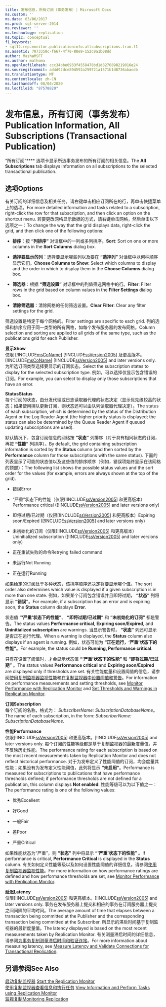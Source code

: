 ```yaml
---
title: 发布信息，所有订阅（事务发布）| Microsoft Docs
ms.custom: ''
ms.date: 03/06/2017
ms.prod: sql-server-2014
ms.reviewer: ''
ms.technology: replication
ms.topic: conceptual
f1_keywords:
- sql12.rep.monitor.publicationinfo.allsubscriptions.tran.f1
ms.assetid: 7073350c-f667-4f70-88e9-152c9a1b08dd
author: MashaMSFT
ms.author: mathoma
ms.openlocfilehash: ccc34bbe0933f4558478bd1d8276898219016e24
ms.sourcegitcommit: ad4d92dce894592a259721a1571b1d8736abacdb
ms.translationtype: MT
ms.contentlocale: zh-CN
ms.lasthandoff: 08/04/2020
ms.locfileid: "87578820"
---
```

# <a name="publication-information-all-subscriptions-transactional-publication"></a><span data-ttu-id="2c57d-102">发布信息，所有订阅（事务发布）</span><span class="sxs-lookup"><span data-stu-id="2c57d-102">Publication Information, All Subscriptions (Transactional Publication)</span></span>
  <span data-ttu-id="2c57d-103">“所有订阅”\*\*\*\* 选项卡显示所选事务发布的所有订阅的相关信息。</span><span class="sxs-lookup"><span data-stu-id="2c57d-103">The **All Subscriptions** tab displays information on all subscriptions to the selected transactional publication.</span></span>  
  
## <a name="options"></a><span data-ttu-id="2c57d-104">选项</span><span class="sxs-lookup"><span data-stu-id="2c57d-104">Options</span></span>  
 <span data-ttu-id="2c57d-105">有关订阅的详细信息及相关任务，请右键单击相应订阅所在的行，再单击快捷菜单上的选项。</span><span class="sxs-lookup"><span data-stu-id="2c57d-105">For more detailed information and tasks related to a subscription, right-click the row for that subscription, and then click an option on the shortcut menu.</span></span> <span data-ttu-id="2c57d-106">若要更改网格显示数据的方式，请右键单击网格，然后单击以下选项之一：</span><span class="sxs-lookup"><span data-stu-id="2c57d-106">To change the way that the grid displays data, right-click the grid, and then click one of the following options:</span></span>  
  
-   <span data-ttu-id="2c57d-107">**排序**：按 **“列排序”** 对话框中的一列或多列排序。</span><span class="sxs-lookup"><span data-stu-id="2c57d-107">**Sort**: Sort on one or more columns in the **Sort Columns** dialog box.</span></span>  
  
-   <span data-ttu-id="2c57d-108">**选择要显示的列**：选择要显示哪些列以及要在 **“选择列”** 对话框中以何种顺序显示它们。</span><span class="sxs-lookup"><span data-stu-id="2c57d-108">**Choose Columns to Show**: Select which columns to display and the order in which to display them in the **Choose Columns** dialog box.</span></span>  
  
-   <span data-ttu-id="2c57d-109">**筛选器**：根据 **“筛选设置”** 对话框中的列值筛选网格中的行。</span><span class="sxs-lookup"><span data-stu-id="2c57d-109">**Filter**: Filter rows in the grid based on column values in the **Filter Settings** dialog box.</span></span>  
  
-   <span data-ttu-id="2c57d-110">**清除筛选器**：清除网格的任何筛选设置。</span><span class="sxs-lookup"><span data-stu-id="2c57d-110">**Clear Filter**: Clear any filter settings for the grid.</span></span>  
  
 <span data-ttu-id="2c57d-111">筛选设置是特定于每个网格的。</span><span class="sxs-lookup"><span data-stu-id="2c57d-111">Filter settings are specific to each grid.</span></span> <span data-ttu-id="2c57d-112">列的选择和排序应用于同一类型的所有网格，如每个发布服务器的发布网格。</span><span class="sxs-lookup"><span data-stu-id="2c57d-112">Column selection and sorting are applied to all grids of the same type, such as the publications grid for each Publisher.</span></span>  
  
 <span data-ttu-id="2c57d-113">**显示**</span><span class="sxs-lookup"><span data-stu-id="2c57d-113">**Show**</span></span>  
 <span data-ttu-id="2c57d-114">仅限 [!INCLUDE[msCoName](../../includes/msconame-md.md)] [!INCLUDE[ssVersion2005](../../includes/ssversion2005-md.md)] 及更高版本。</span><span class="sxs-lookup"><span data-stu-id="2c57d-114">[!INCLUDE[msCoName](../../includes/msconame-md.md)] [!INCLUDE[ssVersion2005](../../includes/ssversion2005-md.md)] and later versions only.</span></span> <span data-ttu-id="2c57d-115">为所选订阅类型选择要显示的订阅状态。</span><span class="sxs-lookup"><span data-stu-id="2c57d-115">Select the subscription states to display for the selected subscription type.</span></span> <span data-ttu-id="2c57d-116">例如，可以选择仅显示包含错误的订阅。</span><span class="sxs-lookup"><span data-stu-id="2c57d-116">For example, you can select to display only those subscriptions that have an error.</span></span>  
  
 <span data-ttu-id="2c57d-117">**Status**</span><span class="sxs-lookup"><span data-stu-id="2c57d-117">**Status**</span></span>  
 <span data-ttu-id="2c57d-118">每个订阅的状态，由分发代理或日志读取器代理的状态决定（显示优先级较高的状态；如果使用排队更新订阅，则状态还可以由队列读取器代理决定）。</span><span class="sxs-lookup"><span data-stu-id="2c57d-118">The status of each subscription, which is determined by the status of the Distribution Agent or the Log Reader Agent (the higher priority status is displayed; the status can also be determined by the Queue Reader Agent if queued updating subscriptions are used).</span></span>  
  
 <span data-ttu-id="2c57d-119">默认情况下，包含订阅信息的网格按 **“状态”** 列排序（对于具有相同状态的订阅，再按 **“性能”** 列排序）。</span><span class="sxs-lookup"><span data-stu-id="2c57d-119">By default, the grid containing subscription information is sorted by the **Status** column (and then sorted by the **Performance** column for those subscriptions with the same status).</span></span> <span data-ttu-id="2c57d-120">下面的列表显示了可能的状态值以及这些值的排序顺序（例如，错误项始终显示在该网格的顶部）：</span><span class="sxs-lookup"><span data-stu-id="2c57d-120">The following list shows the possible status values and the sort order for the values (for example, errors are always shown at the top of the grid).</span></span>  
  
-   <span data-ttu-id="2c57d-121">错误</span><span class="sxs-lookup"><span data-stu-id="2c57d-121">Error</span></span>  
  
-   <span data-ttu-id="2c57d-122">“严重”状态下的性能（仅限[!INCLUDE[ssVersion2005](../../includes/ssversion2005-md.md)] 和更高版本）</span><span class="sxs-lookup"><span data-stu-id="2c57d-122">Performance critical ([!INCLUDE[ssVersion2005](../../includes/ssversion2005-md.md)] and later versions only)</span></span>  
  
-   <span data-ttu-id="2c57d-123">即将过期/已过期（仅限[!INCLUDE[ssVersion2005](../../includes/ssversion2005-md.md)] 和更高版本）</span><span class="sxs-lookup"><span data-stu-id="2c57d-123">Expiring soon/Expired ([!INCLUDE[ssVersion2005](../../includes/ssversion2005-md.md)] and later versions only)</span></span>  
  
-   <span data-ttu-id="2c57d-124">未初始化的订阅（仅限[!INCLUDE[ssVersion2005](../../includes/ssversion2005-md.md)] 和更高版本）</span><span class="sxs-lookup"><span data-stu-id="2c57d-124">Uninitialized subscription ([!INCLUDE[ssVersion2005](../../includes/ssversion2005-md.md)] and later versions only)</span></span>  
  
-   <span data-ttu-id="2c57d-125">正在重试失败的命令</span><span class="sxs-lookup"><span data-stu-id="2c57d-125">Retrying failed command</span></span>  
  
-   <span data-ttu-id="2c57d-126">未运行</span><span class="sxs-lookup"><span data-stu-id="2c57d-126">Not Running</span></span>  
  
-   <span data-ttu-id="2c57d-127">正在运行</span><span class="sxs-lookup"><span data-stu-id="2c57d-127">Running</span></span>  
  
 <span data-ttu-id="2c57d-128">如果给定的订阅处于多种状态，该排序顺序还决定将要显示哪个值。</span><span class="sxs-lookup"><span data-stu-id="2c57d-128">The sort order also determines which value is displayed if a given subscription is in more than one state.</span></span> <span data-ttu-id="2c57d-129">例如，如果某个订阅包含错误并且即将过期， **“状态”** 列将显示 **“错误”**。</span><span class="sxs-lookup"><span data-stu-id="2c57d-129">For example, if a subscription has an error and is expiring soon, the **Status** column displays **Error**.</span></span>  
  
 <span data-ttu-id="2c57d-130">状态值 **“‘严重’状态下的性能”**、 **“即将过期/已过期”** 和 **“未初始化的订阅”** 都是警告。</span><span class="sxs-lookup"><span data-stu-id="2c57d-130">The status values **Performance critical**, **Expiring soon/Expired**, and **Uninitialized subscription** are warnings.</span></span> <span data-ttu-id="2c57d-131">当显示警告时， **“状态”** 列还可显示是否正在运行代理。</span><span class="sxs-lookup"><span data-stu-id="2c57d-131">When a warning is displayed, the **Status** column also displays if an agent is running.</span></span> <span data-ttu-id="2c57d-132">例如，状态可能为 **“正在运行，‘严重’状态下的性能”**。</span><span class="sxs-lookup"><span data-stu-id="2c57d-132">For example, the status could be **Running, Performance critical**.</span></span>  
  
 <span data-ttu-id="2c57d-133">只有在设置了阈值时，才会显示状态值 **“‘严重’状态下的性能”** 和 **“即将过期/已过期”** 。</span><span class="sxs-lookup"><span data-stu-id="2c57d-133">The status values **Performance critical** and **Expiring soon/Expired** are displayed only if thresholds are set.</span></span> <span data-ttu-id="2c57d-134">有关性能度量和设置阈值的信息，请参阅[使用复制监视器监视性能](monitor/monitor-performance-with-replication-monitor.md)和[在复制监视器中设置阈值和警告](monitor/set-thresholds-and-warnings-in-replication-monitor.md)。</span><span class="sxs-lookup"><span data-stu-id="2c57d-134">For information on performance measurements and setting thresholds, see [Monitor Performance with Replication Monitor](monitor/monitor-performance-with-replication-monitor.md) and [Set Thresholds and Warnings in Replication Monitor](monitor/set-thresholds-and-warnings-in-replication-monitor.md).</span></span>  
  
 <span data-ttu-id="2c57d-135">**订阅**</span><span class="sxs-lookup"><span data-stu-id="2c57d-135">**Subscription**</span></span>  
 <span data-ttu-id="2c57d-136">每个订阅的名称，格式为： *SubscriberName: SubscriptionDatabaseName*。</span><span class="sxs-lookup"><span data-stu-id="2c57d-136">The name of each subscription, in the form: *SubscriberName: SubscriptionDatabaseName*.</span></span>  
  
 <span data-ttu-id="2c57d-137">**性能**</span><span class="sxs-lookup"><span data-stu-id="2c57d-137">**Performance**</span></span>  
 <span data-ttu-id="2c57d-138">仅限[!INCLUDE[ssVersion2005](../../includes/ssversion2005-md.md)] 和更高版本。</span><span class="sxs-lookup"><span data-stu-id="2c57d-138">[!INCLUDE[ssVersion2005](../../includes/ssversion2005-md.md)] and later versions only.</span></span> <span data-ttu-id="2c57d-139">每个订阅的性能等级都是基于复制监视器的最新度量值，并不反映历史性能。</span><span class="sxs-lookup"><span data-stu-id="2c57d-139">The performance rating for each subscription is based on the most recent measurements taken by Replication Monitor and does not reflect historical performance.</span></span> <span data-ttu-id="2c57d-140">对于为发布定义了性能阈值的订阅，均会度量其性能；如果没有为发布定义性能阈值，此列将显示 **“未启用”**。</span><span class="sxs-lookup"><span data-stu-id="2c57d-140">Performance is measured for subscriptions to publications that have performance thresholds defined; if performance thresholds are not defined for a publication, this column displays **Not enabled**.</span></span> <span data-ttu-id="2c57d-141">性能等级可以为以下值之一：</span><span class="sxs-lookup"><span data-stu-id="2c57d-141">The performance rating is one of the following values:</span></span>  
  
-   <span data-ttu-id="2c57d-142">优秀</span><span class="sxs-lookup"><span data-stu-id="2c57d-142">Excellent</span></span>  
  
-   <span data-ttu-id="2c57d-143">好</span><span class="sxs-lookup"><span data-stu-id="2c57d-143">Good</span></span>  
  
-   <span data-ttu-id="2c57d-144">一般</span><span class="sxs-lookup"><span data-stu-id="2c57d-144">Fair</span></span>  
  
-   <span data-ttu-id="2c57d-145">差</span><span class="sxs-lookup"><span data-stu-id="2c57d-145">Poor</span></span>  
  
-   <span data-ttu-id="2c57d-146">严重</span><span class="sxs-lookup"><span data-stu-id="2c57d-146">Critical</span></span>  
  
 <span data-ttu-id="2c57d-147">如果性能状态为“严重”，则 **“状态”** 列中将显示 **“‘严重’状态下的性能”** 。</span><span class="sxs-lookup"><span data-stu-id="2c57d-147">If performance is critical, **Performance Critical** is displayed in the **Status** column.</span></span> <span data-ttu-id="2c57d-148">有关如何定义性能等级以及如何设置性能阈值的详细信息，请参阅[使用复制监视器监视性能](monitor/monitor-performance-with-replication-monitor.md)。</span><span class="sxs-lookup"><span data-stu-id="2c57d-148">For more information on how performance ratings are defined and how performance thresholds are set, see [Monitor Performance with Replication Monitor](monitor/monitor-performance-with-replication-monitor.md).</span></span>  
  
 <span data-ttu-id="2c57d-149">**延迟**</span><span class="sxs-lookup"><span data-stu-id="2c57d-149">**Latency**</span></span>  
 <span data-ttu-id="2c57d-150">仅限[!INCLUDE[ssVersion2005](../../includes/ssversion2005-md.md)] 和更高版本。</span><span class="sxs-lookup"><span data-stu-id="2c57d-150">[!INCLUDE[ssVersion2005](../../includes/ssversion2005-md.md)] and later versions only.</span></span> <span data-ttu-id="2c57d-151">事务在发布服务器上提交和相应的事务在订阅服务器上提交之间间隔的平均时间。</span><span class="sxs-lookup"><span data-stu-id="2c57d-151">The average amount of time that elapses between a transaction being committed at the Publisher and the corresponding transaction being committed at the Subscriber.</span></span> <span data-ttu-id="2c57d-152">所显示的滞后时间基于复制监视器的最新度量值。</span><span class="sxs-lookup"><span data-stu-id="2c57d-152">The latency displayed is based on the most recent measurements taken by Replication Monitor.</span></span> <span data-ttu-id="2c57d-153">有关测量滞后时间的详细信息，请参阅[为事务复制测量滞后时间和验证连接](monitor/measure-latency-and-validate-connections-for-transactional-replication.md)。</span><span class="sxs-lookup"><span data-stu-id="2c57d-153">For more information about measuring latency, see [Measure Latency and Validate Connections for Transactional Replication](monitor/measure-latency-and-validate-connections-for-transactional-replication.md).</span></span>  
  
## <a name="see-also"></a><span data-ttu-id="2c57d-154">另请参阅</span><span class="sxs-lookup"><span data-stu-id="2c57d-154">See Also</span></span>  
 <span data-ttu-id="2c57d-155">[启动复制监视器](monitor/start-the-replication-monitor.md) </span><span class="sxs-lookup"><span data-stu-id="2c57d-155">[Start the Replication Monitor](monitor/start-the-replication-monitor.md) </span></span>  
 <span data-ttu-id="2c57d-156">[使用复制监视器查看信息和执行任务](monitor/view-information-and-perform-tasks-replication-monitor.md) </span><span class="sxs-lookup"><span data-stu-id="2c57d-156">[View Information and Perform Tasks using Replication Monitor](monitor/view-information-and-perform-tasks-replication-monitor.md) </span></span>  
 [<span data-ttu-id="2c57d-157">监视复制</span><span class="sxs-lookup"><span data-stu-id="2c57d-157">Monitoring Replication</span></span>](monitoring-replication.md)  
  
  
